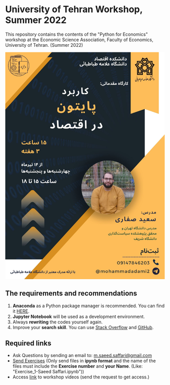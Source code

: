 # University of Tehran Workshop, Summer 2022
This repository contains the contents of the "Python for Economics" workshop at the Economic Science Association, Faculty of Economics, University of Tehran. (Summer 2022)

<img src = "https://github.com/saeed-saffari/Intro-Py_for_Econ-workshop-Sum2023/blob/main/Poster001.jpg?raw=true" width="550" >

## The requirements and recommendations

1. **Anaconda** as a Python package manager is recommended. You can find it [HERE](https://www.anaconda.com/products/individual).
2. **Jupyter Notebook** will be used as a development environment.
3. Always **rewriting** the codes yourself again.
4. Improve your **search skill**. You can use [Stack Overflow](https://stackoverflow.com/) and [GitHub](https://github.com/).
 
## Required links
-  Ask Questions by sending an email to:  m.saeed.saffari@gmail.com
- [Send Exercises](https://docs.google.com/forms/d/e/1FAIpQLSfWzgx_x9chTzbObPIhWT-I_CMTvqsgn62TKqEqjWVZGW1pNQ/viewform?usp=sf_link) (Only send files in **ipynb format** and the name of the files must include the **Exercise number** and **your Name**. (Like: "Exercise_1-Saeed Saffari.ipynb"))
- Access [link]() to workshop videos (send the request to get access.)


